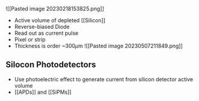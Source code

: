![[Pasted image 20230218153825.png]]
 - Active volume of depleted [[Silicon]]
 - Reverse-biased Diode
 - Read out as current pulse
 - Pixel or strip
 - Thickness is order ~300$\mu$m
![[Pasted image 20230507211849.png]]

## Silocon Photodetectors
 - Use photoelectric effect to generate current from silicon detector active volume
 - [[APDs]] and [[SiPMs]]